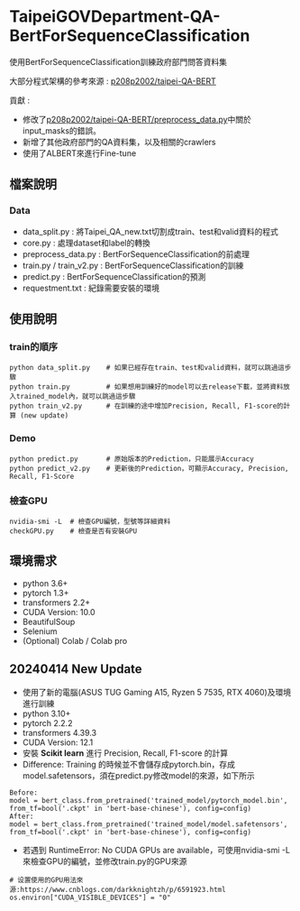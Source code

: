 # TaipeiGOVDepartment-QA-BertForSequenceClassification
使用BertForSequenceClassification訓練政府部門問答資料集

大部分程式架構的參考來源 : [p208p2002/taipei-QA-BERT](https://github.com/p208p2002/taipei-QA-BERT)

貢獻 : 
- 修改了[p208p2002/taipei-QA-BERT/preprocess_data.py](https://github.com/p208p2002/taipei-QA-BERT/blob/master/preprocess_data.py)中關於input_masks的錯誤。
- 新增了其他政府部門的QA資料集，以及相關的crawlers
- 使用了ALBERT來進行Fine-tune

## 檔案說明
### Data
- data_split.py : 將Taipei_QA_new.txt切割成train、test和valid資料的程式
- core.py : 處理dataset和label的轉換
- preprocess_data.py : BertForSequenceClassification的前處理
- train.py / train_v2.py : BertForSequenceClassification的訓練
- predict.py : BertForSequenceClassification的預測
- requestment.txt : 紀錄需要安裝的環境
## 使用說明
### train的順序
```
python data_split.py    # 如果已經存在train、test和valid資料，就可以跳過這步驟
python train.py         # 如果想用訓練好的model可以去release下載，並將資料放入trained_model內，就可以跳過這步驟
python train_v2.py      # 在訓練的途中增加Precision, Recall, F1-score的計算 (new update)
```
### Demo
```
python predict.py       # 原始版本的Prediction，只能展示Accuracy
python predict_v2.py    # 更新後的Prediction，可顯示Accuracy, Precision, Recall, F1-Score
```
### 檢查GPU
``` 
nvidia-smi -L  # 檢查GPU編號，型號等詳細資料
checkGPU.py    # 檢查是否有安裝GPU
```
## 環境需求
- python 3.6+
- pytorch 1.3+
- transformers 2.2+
- CUDA Version: 10.0
- BeautifulSoup
- Selenium
- (Optional) Colab / Colab pro

## 20240414 New Update
* 使用了新的電腦(ASUS TUG Gaming A15, Ryzen 5 7535, RTX 4060)及環境進行訓練
* python 3.10+
* pytorch 2.2.2
* transformers 4.39.3
* CUDA Version: 12.1
* 安裝 **Scikit learn** 進行 Precision, Recall, F1-score 的計算
* Difference: Training 的時候並不會儲存成pytorch.bin，存成model.safetensors，須在predict.py修改model的來源，如下所示
```
Before:
model = bert_class.from_pretrained('trained_model/pytorch_model.bin', from_tf=bool('.ckpt' in 'bert-base-chinese'), config=config)
After:
model = bert_class.from_pretrained('trained_model/model.safetensors', from_tf=bool('.ckpt' in 'bert-base-chinese'), config=config)
```
* 若遇到 RuntimeError: No CUDA GPUs are available，可使用nvidia-smi -L 來檢查GPU的編號，並修改train.py的GPU來源
```
# 设置使用的GPU用法來源:https://www.cnblogs.com/darkknightzh/p/6591923.html
os.environ["CUDA_VISIBLE_DEVICES"] = "0"
```